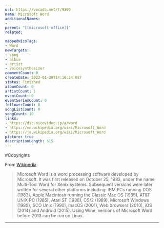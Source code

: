 ```yaml
---
url: https://vocadb.net/T/9390
name: Microsoft Word
additionalNames: 
- 
parent: "[[microsoft-office]]"
related:

mappedNicoTags:
- Word
newTargets:
- song
- album
- artist
- voicesynthesizer
commentCount: 0
createDate: 2023-01-28T14:16:34.087
status: Finished
albumCount: 0
artistCount: 1
eventCount: 0
eventSeriesCount: 0
followerCount: 0
songListCount: 0
songCount: 10
links: 
- https://dic.nicovideo.jp/a/word
- https://en.wikipedia.org/wiki/Microsoft_Word
- https://ja.wikipedia.org/wiki/Microsoft_Word
picture: true
descriptionLength: 615
---
```


#Copyrights

From [Wikipedia](https://en.wikipedia.org/wiki/Microsoft_Word):
>Microsoft Word is a word processing software developed by Microsoft.
It was first released on October 25, 1983, under the name Multi-Tool Word for Xenix systems.
Subsequent versions were later written for several other platforms including: IBM PCs running DOS (1983), Apple Macintosh running the Classic Mac OS (1985), AT&T UNIX PC (1985), Atari ST (1988), OS/2 (1989), Microsoft Windows (1989), SCO Unix (1990), macOS (2001), Web browsers (2010), iOS (2014) and Android (2015).
Using Wine, versions of Microsoft Word before 2013 can be run on Linux.

---

